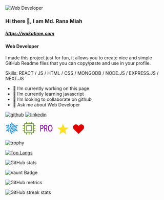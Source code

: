 ![Web Developer](https://i.ibb.co/RYL15J6/Yellow-Motivational-Web-Developer-Facebook-Cover.png)

### Hi there 👋, I am Md. Rana Miah
#####  https://wakatime.com
#### Web Developer

I made this project just for fun, it allows you to create nice and simple GitHub Readme files that you can copy/paste and use in your profile.

Skills: REACT / JS / HTML / CSS / MONGODB / NODE.JS / EXPRESS.JS / NEXT.JS

- 🔭 I’m currently working on this page. 
- 🌱 I’m currently learning javascript 
- 👯 I’m looking to collaborate on github 
- 💬 Ask me about Web Developer 


[<img src='https://cdn.jsdelivr.net/npm/simple-icons@3.0.1/icons/github.svg' alt='github' height='40'>](https://github.com/ranamiah221)  [<img src='https://cdn.jsdelivr.net/npm/simple-icons@3.0.1/icons/linkedin.svg' alt='linkedin' height='40'>](https://www.linkedin.com/in/https://www.linkedin.com/in/md-rana-miah-b24b972a4//)  

<a href='https://archiveprogram.github.com/'><img src='https://raw.githubusercontent.com/acervenky/animated-github-badges/master/assets/acbadge.gif' width='40' height='40'></a> <a href='https://docs.github.com/en/developers'><img src='https://raw.githubusercontent.com/acervenky/animated-github-badges/master/assets/devbadge.gif' width='40' height='40'></a> <a href='https://github.com/pricing'><img src='https://raw.githubusercontent.com/acervenky/animated-github-badges/master/assets/pro.gif' width='40' height='40'></a> <a href='https://stars.github.com/'><img src='https://raw.githubusercontent.com/acervenky/animated-github-badges/master/assets/starbadge.gif' width='35' height='35'></a> <a href='https://docs.github.com/en/github/supporting-the-open-source-community-with-github-sponsors'><img src='https://raw.githubusercontent.com/acervenky/animated-github-badges/master/assets/sponsorbadge.gif' width='35' height='35'></a> 

[![trophy](https://github-profile-trophy.vercel.app/?username=ranamiah221)](https://github.com/ryo-ma/github-profile-trophy)

[![Top Langs](https://github-readme-stats.vercel.app/api/top-langs/?username=ranamiah221)](https://github.com/anuraghazra/github-readme-stats)

![GitHub stats](https://github-readme-stats.vercel.app/api?username=ranamiah221&show_icons=true&count_private=true)  

![Vaunt Badge](https://api.vaunt.dev/v1/github/entities/ranamiah221/contributions?format=svg&private=true)  

![GitHub metrics](https://metrics.lecoq.io/ranamiah221)  

![GitHub streak stats](https://streak-stats.demolab.com/?user=ranamiah221)  



